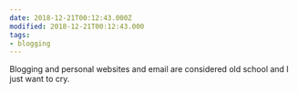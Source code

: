 ```yaml
---
date: 2018-12-21T00:12:43.000Z
modified: 2018-12-21T00:12:43.000
tags:
- blogging
---
```


  Blogging and personal websites and email are considered old school and I just want to cry.
